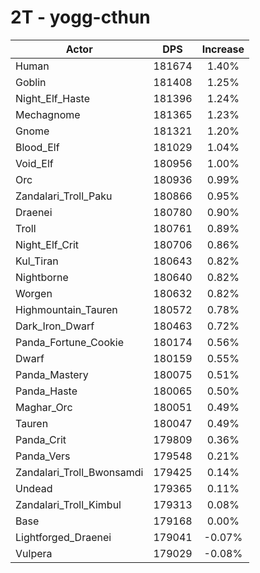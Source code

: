 # 2T - yogg-cthun
| Actor | DPS | Increase |
|---|:---:|:---:|
|Human|181674|1.40%|
|Goblin|181408|1.25%|
|Night_Elf_Haste|181396|1.24%|
|Mechagnome|181365|1.23%|
|Gnome|181321|1.20%|
|Blood_Elf|181029|1.04%|
|Void_Elf|180956|1.00%|
|Orc|180936|0.99%|
|Zandalari_Troll_Paku|180866|0.95%|
|Draenei|180780|0.90%|
|Troll|180761|0.89%|
|Night_Elf_Crit|180706|0.86%|
|Kul_Tiran|180643|0.82%|
|Nightborne|180640|0.82%|
|Worgen|180632|0.82%|
|Highmountain_Tauren|180572|0.78%|
|Dark_Iron_Dwarf|180463|0.72%|
|Panda_Fortune_Cookie|180174|0.56%|
|Dwarf|180159|0.55%|
|Panda_Mastery|180075|0.51%|
|Panda_Haste|180065|0.50%|
|Maghar_Orc|180051|0.49%|
|Tauren|180047|0.49%|
|Panda_Crit|179809|0.36%|
|Panda_Vers|179548|0.21%|
|Zandalari_Troll_Bwonsamdi|179425|0.14%|
|Undead|179365|0.11%|
|Zandalari_Troll_Kimbul|179313|0.08%|
|Base|179168|0.00%|
|Lightforged_Draenei|179041|-0.07%|
|Vulpera|179029|-0.08%|
